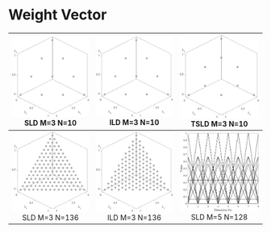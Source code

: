 # Weight Vector
 
|![image](../Data/SLDN10.png)SLD M=3 N=10|![image](../Data/SLDN10.png)ILD M=3 N=10|![image](../Data/TSLDN9.png)TSLD M=3 N=10|
|:-:|:-:|:-:|
|![image](../Data/SLDN136.png)SLD M=3 N=136|![image](../Data/ILDN136.png)ILD M=3 N=136|![image](../Data/TSLDN128.png)SLD M=5 N=128|
